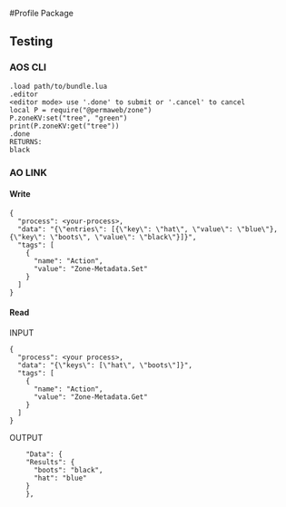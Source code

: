 #Profile Package

## Testing

### AOS CLI

```
.load path/to/bundle.lua
.editor
<editor mode> use '.done' to submit or '.cancel' to cancel
local P = require("@permaweb/zone")
P.zoneKV:set("tree", "green")
print(P.zoneKV:get("tree"))
.done
RETURNS:
black

```

### AO LINK
#### Write

```
{
  "process": <your-process>,
  "data": "{\"entries\": [{\"key\": \"hat\", \"value\": \"blue\"}, {\"key\": \"boots\", \"value\": \"black\"}]}",
  "tags": [
    {
      "name": "Action",
      "value": "Zone-Metadata.Set"
    }
  ]
}
```

#### Read

INPUT
```
{
  "process": <your process>,
  "data": "{\"keys\": [\"hat\", \"boots\"]}",
  "tags": [
    {
      "name": "Action",
      "value": "Zone-Metadata.Get"
    }
  ]
}
```
OUTPUT
```
    "Data": {
    "Results": {
      "boots": "black",
      "hat": "blue"
    }
    },
```
